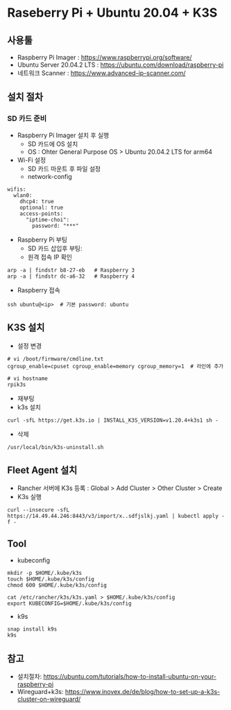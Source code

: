 # Raseberry Pi + Ubuntu 20.04 + K3S

## 사용툴
- Raspberry Pi Imager : https://www.raspberrypi.org/software/
- Ubuntu Server 20.04.2 LTS : https://ubuntu.com/download/raspberry-pi
- 네트워크 Scanner : https://www.advanced-ip-scanner.com/

## 설치 절차
### SD 카드 준비
- Raspberry Pi Imager 설치 후 실행
  - SD 카드에 OS 설치
  - OS : Ohter General Purpose OS > Ubuntu 20.04.2 LTS for arm64 
- Wi-Fi 설정
  - SD 카드 마운트 후 파일 설정
  - network-config
```
wifis:
  wlan0:
    dhcp4: true
    optional: true
    access-points:
      "iptime-choi":
        password: "***"
```
- Raspberry Pi 부팅 
  - SD 카드 삽입후 부팅: 
  - 원격 접속 IP 확인 
```
arp -a | findstr b8-27-eb   # Raspberry 3 
arp -a | findstr dc-a6-32   # Raspberry 4 
```
- Raspberry 접속
```
ssh ubuntu@<ip>  # 기본 password: ubuntu 
```

## K3S 설치
- 설정 변경
```
# vi /boot/firmware/cmdline.txt
cgroup_enable=cpuset cgroup_enable=memory cgroup_memory=1  # 라인에 추가

# vi hostname
rpik3s
```
- 재부팅
- k3s 설치
```
curl -sfL https://get.k3s.io | INSTALL_K3S_VERSION=v1.20.4+k3s1 sh -
```
- 삭제
```
/usr/local/bin/k3s-uninstall.sh
```

## Fleet Agent 설치
- Rancher 서버에 K3s 등록 : Global > Add Cluster > Other Cluster > Create
- K3s 실행
```
curl --insecure -sfL https://14.49.44.246:8443/v3/import/x..sdfjslkj.yaml | kubectl apply -f -
```

## Tool
- kubeconfig
```
mkdir -p $HOME/.kube/k3s 
touch $HOME/.kube/k3s/config
chmod 600 $HOME/.kube/k3s/config

cat /etc/rancher/k3s/k3s.yaml > $HOME/.kube/k3s/config
export KUBECONFIG=$HOME/.kube/k3s/config
```
- k9s
```
snap install k9s
k9s
```

## 참고
- 설치절차: https://ubuntu.com/tutorials/how-to-install-ubuntu-on-your-raspberry-pi
- Wireguard+k3s: https://www.inovex.de/de/blog/how-to-set-up-a-k3s-cluster-on-wireguard/
